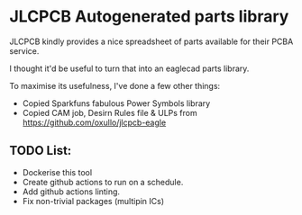 JLCPCB Autogenerated parts library
==================================

JLCPCB kindly provides a nice spreadsheet of parts available for their PCBA service.

I thought it'd be useful to turn that into an eaglecad parts library.

To maximise its usefulness, I've done a few other things:

 * Copied Sparkfuns fabulous Power Symbols library
 * Copied CAM job, Desirn Rules file & ULPs from https://github.com/oxullo/jlcpcb-eagle
 
## TODO List:
 * Dockerise this tool
 * Create github actions to run on a schedule.
 * Add github actions linting.
 * Fix non-trivial packages (multipin ICs)
 